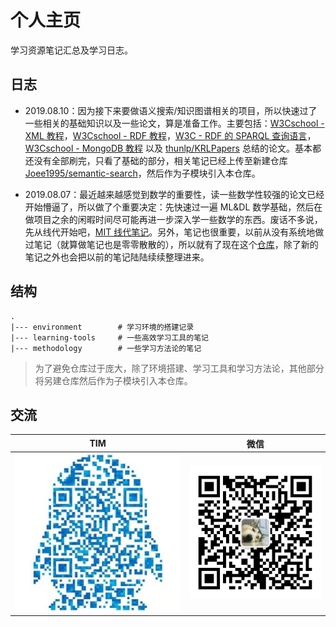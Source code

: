 # 个人主页
学习资源笔记汇总及学习日志。

## 日志

- 2019.08.10：因为接下来要做语义搜索/知识图谱相关的项目，所以快速过了一些相关的基础知识以及一些论文，算是准备工作。主要包括：[W3Cschool - XML 教程](<https://www.w3cschool.cn/xml/?>)，[W3Cschool - RDF 教程](<https://www.w3cschool.cn/rdf/?>)，[W3C - RDF 的 SPARQL 查询语言](<https://www.w3.org/TR/rdf-sparql-query/>)，[W3Cschool - MongoDB 教程](<https://www.w3cschool.cn/mongodb/?>) 以及 [thunlp/KRLPapers](<https://github.com/thunlp/KRLPapers>) 总结的论文。基本都还没有全部刷完，只看了基础的部分，相关笔记已经上传至新建仓库 [Joee1995/semantic-search](<https://github.com/Joee1995/semantic-search>)，然后作为子模块引入本仓库。

- 2019.08.07：最近越来越感觉到数学的重要性，读一些数学性较强的论文已经开始懵逼了，所以做了个重要决定：先快速过一遍 ML&DL 数学基础，然后在做项目之余的闲暇时间尽可能再进一步深入学一些数学的东西。废话不多说，先从线代开始吧，[MIT 线代笔记](<https://linalg.apachecn.org/#/>)。另外，笔记也很重要，以前从没有系统地做过笔记（就算做笔记也是零零散散的），所以就有了现在这个[仓库](<https://github.com/Joee1995/homepage>)，除了新的笔记之外也会把以前的笔记陆陆续续整理进来。

## 结构

```
.
|--- environment        # 学习环境的搭建记录
|--- learning-tools     # 一些高效学习工具的笔记
|--- methodology        # 一些学习方法论的笔记
```

> 为了避免仓库过于庞大，除了环境搭建、学习工具和学习方法论，其他部分将另建仓库然后作为子模块引入本仓库。

## 交流

|                             TIM                              |                             微信                             |
| :----------------------------------------------------------: | :----------------------------------------------------------: |
| ![QQ二维码_36759691-a392-46c8-bd8f-e1c60ae58905](./static/images/qq-qr-code_36759691-a392-46c8-bd8f-e1c60ae58905.jpg) | ![微信二维码_36759691-a392-46c8-bd8f-e1c60ae58905](./static/images/wechat-qr-code_9b474baf-1e45-4281-a8f7-c5b8a07999a5.jpg) |

